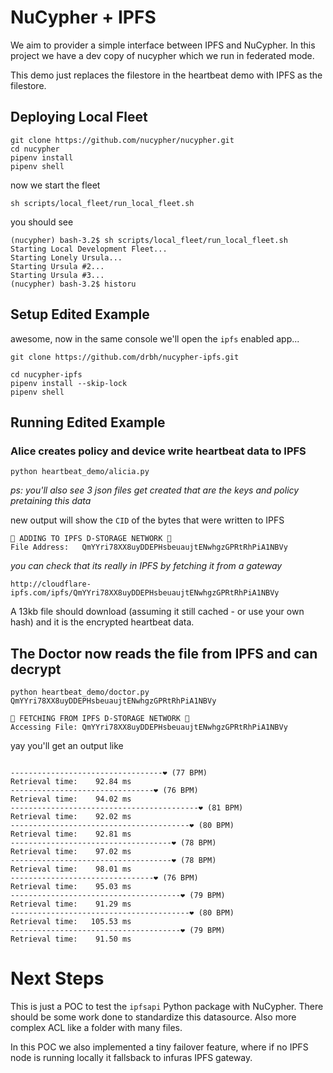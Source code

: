 # NuCypher + IPFS


We aim to provider a simple interface between IPFS and NuCypher. In this project we have a dev copy of nucypher which we run in federated mode. 

This demo just replaces the filestore in the heartbeat demo with IPFS as the filestore.

## Deploying Local Fleet

```
git clone https://github.com/nucypher/nucypher.git
cd nucypher
pipenv install
pipenv shell
```

now we start the fleet
```
sh scripts/local_fleet/run_local_fleet.sh 
```

you should see 

```
(nucypher) bash-3.2$ sh scripts/local_fleet/run_local_fleet.sh 
Starting Local Development Fleet...
Starting Lonely Ursula...
Starting Ursula #2...
Starting Ursula #3...
(nucypher) bash-3.2$ historu
```

## Setup Edited Example

awesome, now in the same console we'll open the `ipfs` enabled app...


```
git clone https://github.com/drbh/nucypher-ipfs.git

cd nucypher-ipfs
pipenv install --skip-lock
pipenv shell
```

## Running Edited Example


### Alice creates policy and device write heartbeat data to IPFS

```
python heartbeat_demo/alicia.py 
```

*ps: you'll also see 3 json files get created that are the keys and policy pretaining this data*

new output will show the `CID` of the bytes that were written to IPFS
```
🚀 ADDING TO IPFS D-STORAGE NETWORK 🚀
File Address:	QmYYri78XX8uyDDEPHsbeuaujtENwhgzGPRtRhPiA1NBVy
```

*you can check that its really in IPFS by fetching it from a gateway*
```
http://cloudflare-ipfs.com/ipfs/QmYYri78XX8uyDDEPHsbeuaujtENwhgzGPRtRhPiA1NBVy
```

A 13kb file should download (assuming it still cached - or use your own hash) and it is the encrypted heartbeat data. 


## The Doctor now reads the file from IPFS and can decrypt

```
python heartbeat_demo/doctor.py QmYYri78XX8uyDDEPHsbeuaujtENwhgzGPRtRhPiA1NBVy
```


```
🚀 FETCHING FROM IPFS D-STORAGE NETWORK 🚀
Accessing File:	QmYYri78XX8uyDDEPHsbeuaujtENwhgzGPRtRhPiA1NBVy
```


yay you'll get an output like
```

----------------------------------❤︎ (77 BPM)                                                Retrieval time:    92.84 ms
--------------------------------❤︎ (76 BPM)                                                  Retrieval time:    94.02 ms
------------------------------------------❤︎ (81 BPM)                                        Retrieval time:    92.02 ms
----------------------------------------❤︎ (80 BPM)                                          Retrieval time:    92.81 ms
------------------------------------❤︎ (78 BPM)                                              Retrieval time:    97.02 ms
------------------------------------❤︎ (78 BPM)                                              Retrieval time:    98.01 ms
--------------------------------❤︎ (76 BPM)                                                  Retrieval time:    95.03 ms
--------------------------------------❤︎ (79 BPM)                                            Retrieval time:    91.29 ms
----------------------------------------❤︎ (80 BPM)                                          Retrieval time:   105.53 ms
--------------------------------------❤︎ (79 BPM)                                            Retrieval time:    91.50 ms
```

# Next Steps

This is just a POC to test the `ipfsapi` Python package with NuCypher. There should be some work done to standardize this datasource. Also more complex ACL like a folder with many files.

In this POC we also implemented a tiny failover feature, where if no IPFS node is running locally it fallsback to infuras IPFS gateway.


